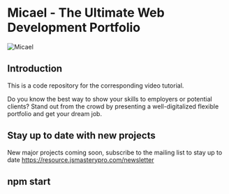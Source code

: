 # Micael - The Ultimate Web Development Portfolio 
![Micael](https://i.ibb.co/fHPM38q/image.png)

## Introduction
This is a code repository for the corresponding video tutorial.

Do you know the best way to show your skills to employers or potential clients? Stand out from the crowd by presenting a well-digitalized flexible portfolio and get your dream job.

## Stay up to date with new projects
New major projects coming soon, subscribe to the mailing list to stay up to date https://resource.jsmasterypro.com/newsletter

##  npm start
